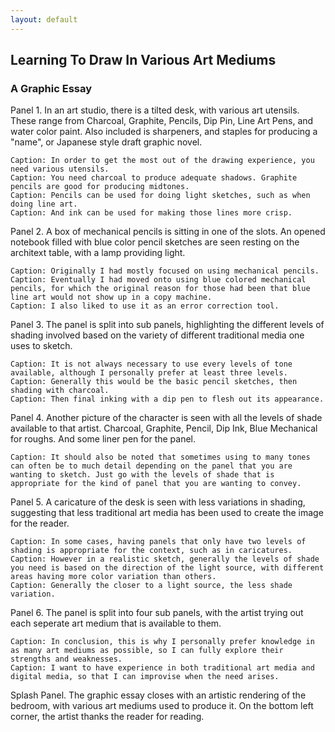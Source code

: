 ```yaml
---
layout: default
---
```

## Learning To Draw In Various Art Mediums
### A Graphic Essay

Panel 1. In an art studio, there is a tilted desk, with various art utensils. These range from Charcoal, Graphite, Pencils, Dip Pin, Line Art Pens, and water color paint. Also included is sharpeners, and staples for producing a "name", or Japanese style draft graphic novel.

    Caption: In order to get the most out of the drawing experience, you need various utensils.
    Caption: You need charcoal to produce adequate shadows. Graphite pencils are good for producing midtones.
    Caption: Pencils can be used for doing light sketches, such as when doing line art.
    Caption: And ink can be used for making those lines more crisp.


Panel 2. A box of mechanical pencils is sitting in one of the slots. An opened notebook filled with blue color pencil sketches are seen resting on the architext table, with a lamp providing light.

    Caption: Originally I had mostly focused on using mechanical pencils.
    Caption: Eventually I had moved onto using blue colored mechanical pencils, for which the original reason for those had been that blue line art would not show up in a copy machine.
    Caption: I also liked to use it as an error correction tool.


Panel 3. The panel is split into sub panels, highlighting the different levels of shading involved based on the variety of different traditional media one uses to sketch.

    Caption: It is not always necessary to use every levels of tone available, although I personally prefer at least three levels.
    Caption: Generally this would be the basic pencil sketches, then shading with charcoal.
    Caption: Then final inking with a dip pen to flesh out its appearance.


Panel 4. Another picture of the character is seen with all the levels of shade available to that artist. Charcoal, Graphite, Pencil, Dip Ink, Blue Mechanical for roughs. And some liner pen for the panel.

    Caption: It should also be noted that sometimes using to many tones can often be to much detail depending on the panel that you are wanting to sketch. Just go with the levels of shade that is appropriate for the kind of panel that you are wanting to convey.


Panel 5. A caricature of the desk is seen with less variations in shading, suggesting that less traditional art media has been used to create the image for the reader.

    Caption: In some cases, having panels that only have two levels of shading is appropriate for the context, such as in caricatures.
    Caption: However in a realistic sketch, generally the levels of shade you need is based on the direction of the light source, with different areas having more color variation than others.
    Caption: Generally the closer to a light source, the less shade variation.


Panel 6. The panel is split into four sub panels, with the artist trying out each seperate art medium that is available to them.

    Caption: In conclusion, this is why I personally prefer knowledge in as many art mediums as possible, so I can fully explore their strengths and weaknesses.
    Caption: I want to have experience in both traditional art media and digital media, so that I can improvise when the need arises.


Splash Panel. The graphic essay closes with an artistic rendering of the bedroom, with various art mediums used to produce it. On the bottom left corner, the artist thanks the reader for reading.
